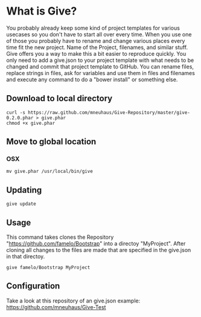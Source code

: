 # What is Give?

You probably already keep some kind of project templates for various usecases
so you don't have to start all over every time. When you use one of those you
probably have to rename and change various places every time fit the new project. Name of the Project, filenames, and similar stuff. Give offers you a
way to make this a bit easier to reproduce quickly. You only need to add
a give.json to your project template with what needs to be changed and commit
that project template to GitHub. You can rename files, replace strings in files, ask for variables and use them in files and filenames and execute any
command to do a "bower install" or something else.

## Download to local directory
```
curl -s https://raw.github.com/mneuhaus/Give-Repository/master/give-0.2.0.phar > give.phar
chmod +x give.phar
```

## Move to global location

### OSX
```
mv give.phar /usr/local/bin/give
```

## Updating

```
give update
```

## Usage

This command takes clones the Repository "https://github.com/famelo/Bootstrap"
into a directoy "MyProject". After cloning all changes to the files are made
that are specified in the give.json in that directoy.

```
give famelo/Bootstrap MyProject
```

## Configuration
Take a look at this repository of an give.json example: https://github.com/mneuhaus/Give-Test